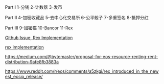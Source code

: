 Part I
1-分钱 
2-计数器
3-发币

Part II
4-加密收藏品
5-去中心化交易所
6-公平骰子
7-多重签名
8-抵押分红

Part III
9-加密猫
10-Bancor
11-Rex


[Github Issue, Rex Implementation](https://github.com/EOSIO/eosio.contracts/issues/117)

[rex implementation](https://github.com/EOSIO/eosio.contracts/blob/v1.6.0-rc1/contracts/eosio.system/src/rex.cpp)

https://medium.com/@bytemaster/proposal-for-eos-resource-renting-rent-distribution-9afe8fb3883a

https://www.reddit.com/r/eos/comments/a5zkgi/rex_introduced_in_the_newest_eosio_release/





